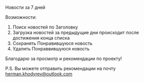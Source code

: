 
Новости за 7 дней

Возможности:

  1) Поиск новостей по Заголовку
  2) Загрузка новостей за предыдущие дни происходит после достижения конца списка   
  3) Cохранять Понравившуюся новость
  4) Удалить Понраввившуюся новость

Благодарю за просмотр и рекомендации по проекту!

P.S. Вы можете отправить рекомендации на почту herman.khodyrev@outlook.com

